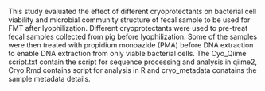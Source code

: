 This study evaluated the effect of different cryoprotectants on bacterial cell viability and microbial community structure of fecal sample to be used for FMT after lyophilization. Different cryoprotectants were used to pre-treat fecal samples collected from pig before lyophilization. Some of the samples were then treated with propidium monoazide (PMA) before DNA extraction to enable DNA extraction from only viable bacterial cells.
The Cyo_Qiime script.txt contain the script for sequence processing and analysis in qiime2, Cryo.Rmd contains script for analysis in R and cryo_metadata conatains the sample metadata details.
